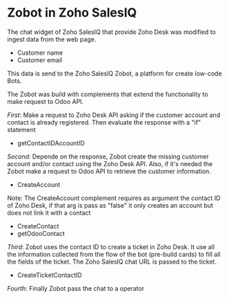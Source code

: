 # Zobot in Zoho SalesIQ

The chat widget of Zoho SalesIQ that provide Zoho Desk was modified to ingest data from the web page.

- Customer name
- Customer email

This data is send to the Zoho SalesIQ Zobot, a platform for create low-code Bots.

The Zobot was build with complements that extend the functionality to make request to Odoo API.

*First*: Make a request to Zoho Desk API asking if the customer account and contact is already registered. Then evaluate the response with a "if" statement

- getContactIDAccountID

*Second*: Depende on the response,  Zobot create the missing customer account and/or contact using the Zoho Desk API. Also, if it's needed the Zobot make a request to Odoo API to retrieve the customer information.

- CreateAccount

Note: The CreateAccount complement requires as argument the contact ID of Zoho Desk, if that arg is pass as "false" it only creates an account but does not link it with a contact

- CreateContact
- getOdooContact

*Third*: Zobot uses the contact ID to create a ticket in Zoho Desk. It use all the information collected from the flow of the bot (pre-build cards) to fill all the fields of the ticket. The Zoho SalesIQ chat URL is passed to the ticket.

- CreateTicketContactID

*Fourth*: Finally Zobot pass the chat to a operator
